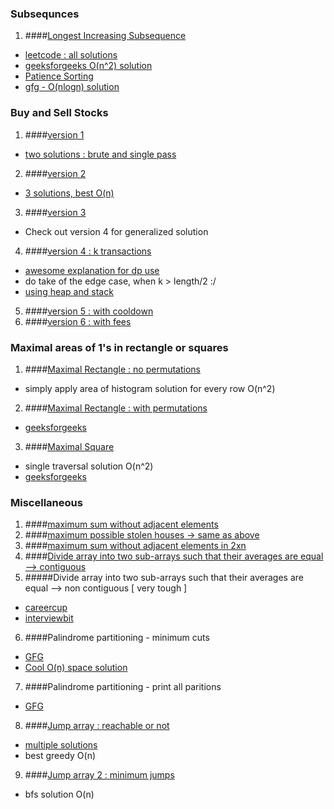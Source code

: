 ### Subsequnces

1. ####[Longest Increasing Subsequence](https://leetcode.com/problems/longest-increasing-subsequence/description/)
  - [leetcode : all solutions](https://leetcode.com/problems/longest-increasing-subsequence/solution/)
  - [geeksforgeeks O(n^2) solution](https://www.geeksforgeeks.org/longest-increasing-subsequence/)
  - [Patience Sorting](https://www.cs.princeton.edu/courses/archive/spring13/cos423/lectures/LongestIncreasingSubsequence.pdf)
  - [gfg - O(nlogn) solution](https://www.geeksforgeeks.org/longest-monotonically-increasing-subsequence-size-n-log-n/)

### Buy and Sell Stocks

1. ####[version 1](https://leetcode.com/problems/best-time-to-buy-and-sell-stock/description/)
  - [two solutions : brute and single pass](https://leetcode.com/problems/best-time-to-buy-and-sell-stock/solution/)
2. ####[version 2](https://leetcode.com/problems/best-time-to-buy-and-sell-stock-ii/description/)
  - [3 solutions, best O(n)](https://leetcode.com/problems/best-time-to-buy-and-sell-stock-ii/solution/)
3. ####[version 3](https://leetcode.com/problems/best-time-to-buy-and-sell-stock-iii/description/)
  - Check out version 4 for generalized solution
4. ####[version 4 : k transactions](https://leetcode.com/problems/best-time-to-buy-and-sell-stock-iv/description/)  
  - [awesome explanation for dp use](https://leetcode.com/problems/best-time-to-buy-and-sell-stock-iii/discuss/135704/Detail-explanation-of-DP-solution/150296)
  - do take of the edge case, when k > length/2 :/
  - [using heap and stack](https://leetcode.com/problems/best-time-to-buy-and-sell-stock-iv/discuss/54118/C++-Solution-with-O(n-+-klgn)-time-using-Max-Heap-and-Stack)
5. ####[version 5 : with cooldown]()
6. ####[version 6 : with fees ]()

### Maximal areas of 1's in rectangle or squares

1. ####[Maximal Rectangle : no permutations](https://leetcode.com/problems/maximal-rectangle/description/)
  - simply apply area of histogram solution for every row O(n^2)
2. ####[Maximal Rectangle : with permutations]()  
  - [geeksforgeeks](https://www.geeksforgeeks.org/find-the-largest-rectangle-of-1s-with-swapping-of-columns-allowed/)
3. ####[Maximal Square](https://leetcode.com/problems/maximal-square/description/)  
  - single traversal solution O(n^2)
  - [geeksforgeeks](https://www.geeksforgeeks.org/maximum-size-sub-matrix-with-all-1s-in-a-binary-matrix/)

### Miscellaneous

1. ####[maximum sum without adjacent elements](https://www.geeksforgeeks.org/maximum-sum-such-that-no-two-elements-are-adjacent/)
2. ####[maximum possible stolen houses -> same as above](https://www.geeksforgeeks.org/find-maximum-possible-stolen-value-houses/)
3. ####[maximum sum without adjacent elements in 2xn](https://www.geeksforgeeks.org/maximum-sum-2-x-n-grid-no-two-elements-adjacent/)
4. ####[Divide array into two sub-arrays such that their averages are equal --> contiguous](https://www.geeksforgeeks.org/divide-array-two-sub-arrays-averages-equal/)
5. #####Divide array into two sub-arrays such that their averages are equal --> non contiguous [ very tough ]
 - [careercup](https://www.careercup.com/question?id=8872057)  
 - [interviewbit]()  
6. ####Palindrome partitioning - minimum cuts  
 - [GFG](https://www.geeksforgeeks.org/dynamic-programming-set-17-palindrome-partitioning/)  
 - [Cool O(n) space solution](https://leetcode.com/problems/palindrome-partitioning-ii/discuss/42198/My-solution-does-not-need-a-table-for-palindrome-is-it-right-It-uses-only-O(n)-space.)
7. ####Palindrome partitioning - print all paritions
 - [GFG]()  

8. ####[Jump array : reachable or not ](https://leetcode.com/problems/jump-game/description/)
  - [multiple solutions](https://leetcode.com/problems/jump-game/solution/)
  - best greedy O(n)
9. ####[Jump array 2 : minimum jumps](https://leetcode.com/problems/jump-game-ii/description/)
 - bfs solution O(n)

